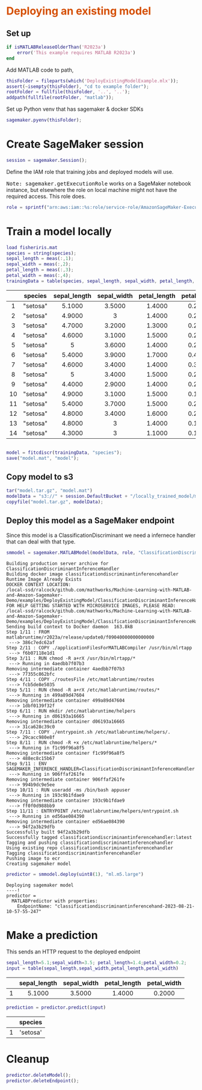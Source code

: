 
# <span style="color:rgb(213,80,0)">Deploying an existing model</span>
## Set up
```matlab
if isMATLABReleaseOlderThan('R2023a')
    error('This example requires MATLAB R2023a')
end
```

Add MATLAB code to path,

```matlab
thisFolder = fileparts(which('DeployExistingModelExample.mlx'));
assert(~isempty(thisFolder), "cd to example folder");
rootFolder = fullfile(thisFolder, '..', '..');
addpath(fullfile(rootFolder, "matlab"));
```

Set up Python venv that has sagemaker & docker SDKs

```matlab
sagemaker.pyenv(thisFolder);
```
# Create SageMaker session
```matlab
session = sagemaker.Session();
```

Define the IAM role that training jobs and deployed models will use.


<samp>Note: sagemaker.getExecutionRole</samp> works on a SageMaker notebook instance, but elsewhere the role on local machine might not have the required access. This role does.

```matlab
role = sprintf("arn:aws:iam::%s:role/service-role/AmazonSageMaker-ExecutionRole-20210727T152745", session.AccountID);
```
# Train a model locally 
```matlab
load fisheriris.mat
species = string(species);
sepal_length = meas(:,1);
sepal_width = meas(:,2);
petal_length = meas(:,3);
petal_width = meas(:,4);
trainingData = table(species, sepal_length, sepal_width, petal_length, petal_width)
```
| |species|sepal_length|sepal_width|petal_length|petal_width|
|:--:|:--:|:--:|:--:|:--:|:--:|
|1|"setosa"|5.1000|3.5000|1.4000|0.2000|
|2|"setosa"|4.9000|3|1.4000|0.2000|
|3|"setosa"|4.7000|3.2000|1.3000|0.2000|
|4|"setosa"|4.6000|3.1000|1.5000|0.2000|
|5|"setosa"|5|3.6000|1.4000|0.2000|
|6|"setosa"|5.4000|3.9000|1.7000|0.4000|
|7|"setosa"|4.6000|3.4000|1.4000|0.3000|
|8|"setosa"|5|3.4000|1.5000|0.2000|
|9|"setosa"|4.4000|2.9000|1.4000|0.2000|
|10|"setosa"|4.9000|3.1000|1.5000|0.1000|
|11|"setosa"|5.4000|3.7000|1.5000|0.2000|
|12|"setosa"|4.8000|3.4000|1.6000|0.2000|
|13|"setosa"|4.8000|3|1.4000|0.1000|
|14|"setosa"|4.3000|3|1.1000|0.1000|

```matlab

model = fitcdiscr(trainingData, "species");
save("model.mat", "model");
```
## Copy model to s3
```matlab
tar("model.tar.gz", "model.mat")
modelData = "s3://" + session.DefaultBucket + "/locally_trained_model/model.tar.gz";
copyfile("model.tar.gz", modelData);
```
## Deploy this model as a SageMaker endpoint

Since this model is a ClassificationDiscriminant we need a infernece handler that can deal with that type.

```matlab
smmodel = sagemaker.MATLABModel(modelData, role, "ClassificationDiscriminantInferenceHandler", session);
```

```TextOutput
Building production server archive for ClassificationDiscriminantInferenceHandler
Building docker image classificationdiscriminantinferencehandler
Runtime Image Already Exists
DOCKER CONTEXT LOCATION:
/local-ssd/ralcock/github.com/mathworks/Machine-Learning-with-MATLAB-and-Amazon-Sagemaker-Demo/examples/DeployExistingModel/ClassificationDiscriminantInferenceHandlerproductionServerArchive/sagemaker
FOR HELP GETTING STARTED WITH MICROSERVICE IMAGES, PLEASE READ:
/local-ssd/ralcock/github.com/mathworks/Machine-Learning-with-MATLAB-and-Amazon-Sagemaker-Demo/examples/DeployExistingModel/ClassificationDiscriminantInferenceHandlerproductionServerArchive/sagemaker/GettingStarted.txt
Sending build context to Docker daemon  163.8kB
Step 1/11 : FROM matlabruntime/r2023a/release/update0/f09040000000000000
 ---> 386c7edc62af
Step 2/11 : COPY ./applicationFilesForMATLABCompiler /usr/bin/mlrtapp
 ---> f6b07118e1d1
Step 3/11 : RUN chmod -R a+rX /usr/bin/mlrtapp/*
 ---> Running in 4aedbb7f07b3
Removing intermediate container 4aedbb7f07b3
 ---> 77355c862bfc
Step 4/11 : COPY ./routesFile /etc/matlabruntime/routes
 ---> fcb5de8e5035
Step 5/11 : RUN chmod -R a+rX /etc/matlabruntime/routes/*
 ---> Running in 499a89d47604
Removing intermediate container 499a89d47604
 ---> 1dbf0139f32f
Step 6/11 : RUN mkdir /etc/matlabruntime/helpers
 ---> Running in d06193a16665
Removing intermediate container d06193a16665
 ---> 31ca628c39c0
Step 7/11 : COPY ./entrypoint.sh /etc/matlabruntime/helpers/.
 ---> 29cacc980e8f
Step 8/11 : RUN chmod -R +x /etc/matlabruntime/helpers/*
 ---> Running in f1c99f96a8f5
Removing intermediate container f1c99f96a8f5
 ---> 488ec8c15b67
Step 9/11 : ENV SAGEMAKER_INFERENCE_HANDLER=ClassificationDiscriminantInferenceHandler
 ---> Running in 906ffaf261fe
Removing intermediate container 906ffaf261fe
 ---> 994b9dc9e5ee
Step 10/11 : RUN useradd -ms /bin/bash appuser
 ---> Running in 193c9b1fdae9
Removing intermediate container 193c9b1fdae9
 ---> ff0f0d988bb9
Step 11/11 : ENTRYPOINT /etc/matlabruntime/helpers/entrypoint.sh
 ---> Running in ed56ae084390
Removing intermediate container ed56ae084390
 ---> 94f2a3b29dfb
Successfully built 94f2a3b29dfb
Successfully tagged classificationdiscriminantinferencehandler:latest
Tagging and pushing classificationdiscriminantinferencehandler
Using existing repo classificationdiscriminantinferencehandler
Tagging classificationdiscriminantinferencehandler
Pushing image to ecr
Creating sagemaker model
```

```matlab
predictor = smmodel.deploy(uint8(1), "ml.m5.large")
```

```TextOutput
Deploying sagemaker model
----!
predictor = 
  MATLABPredictor with properties:
    EndpointName: "classificationdiscriminantinferencehand-2023-08-21-10-57-55-247"
```
# Make a prediction

This sends an HTTP request to the deployed endpoint

```matlab
sepal_length=5.1;sepal_width=3.5; petal_length=1.4;petal_width=0.2;
input = table(sepal_length,sepal_width,petal_length,petal_width)
```
| |sepal_length|sepal_width|petal_length|petal_width|
|:--:|:--:|:--:|:--:|:--:|
|1|5.1000|3.5000|1.4000|0.2000|

```matlab
prediction = predictor.predict(input)
```
| |species|
|:--:|:--:|
|1|'setosa'|

# Cleanup
```matlab
predictor.deleteModel();
predictor.deleteEndpoint();
```

